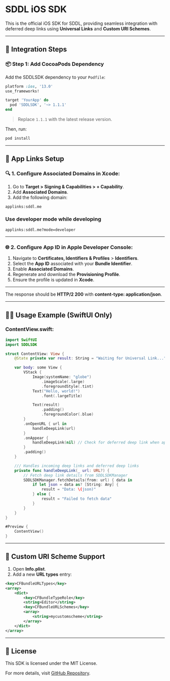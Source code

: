 # SDDL iOS SDK

This is the official iOS SDK for SDDL, providing seamless integration with deferred deep links using **Universal Links** and **Custom URI Schemes**.

---

## 🚀 **Integration Steps**

### 📦 **Step 1: Add CocoaPods Dependency**
Add the SDDLSDK dependency to your `Podfile`:

```ruby
platform :ios, '13.0'
use_frameworks!

target 'YourApp' do
  pod 'SDDLSDK', '~> 1.1.1'
end
```

> Replace `1.1.1` with the latest release version.

Then, run:

```sh
pod install
```

---

## 📲 **App Links Setup**

### 🔍 **1. Configure Associated Domains in Xcode:**

1. Go to **Target > Signing & Capabilities > + Capability**.
2. Add **Associated Domains**.
3. Add the following domain:

```plaintext
applinks:sddl.me
```
###  **Use developer mode while developing**

```plaintext
applinks:sddl.me?mode=developer
```

---

### 🌐 **2. Configure App ID in Apple Developer Console:**

1. Navigate to **Certificates, Identifiers & Profiles** > **Identifiers**.
2. Select the **App ID** associated with your **Bundle Identifier**.
3. Enable **Associated Domains**.
4. Regenerate and download the **Provisioning Profile**.
5. Ensure the profile is updated in **Xcode**.

---

The response should be **HTTP/2 200** with **content-type: application/json**.

---

## 🧑‍💻 **Usage Example** (SwiftUI Only)

### **ContentView.swift:**

```swift
import SwiftUI
import SDDLSDK

struct ContentView: View {
    @State private var result: String = "Waiting for Universal Link..."

    var body: some View {
        VStack {
            Image(systemName: "globe")
                .imageScale(.large)
                .foregroundStyle(.tint)
            Text("Hello, world!")
                .font(.largeTitle)

            Text(result)
                .padding()
                .foregroundColor(.blue)
        }
        .onOpenURL { url in
            handleDeepLink(url)
        }
        .onAppear {
            handleDeepLink(nil) // Check for deferred deep link when app starts
        }
        .padding()
    }

    /// Handles incoming deep links and deferred deep links
    private func handleDeepLink(_ url: URL?) {
        // Fetch deep link details from SDDLSDKManager
        SDDLSDKManager.fetchDetails(from: url) { data in
            if let json = data as? [String: Any] {
                result = "Data: \(json)"
            } else {
                result = "Failed to fetch data"
            }
        }
    }
}

#Preview {
    ContentView()
}
```

---

## 🔗 **Custom URI Scheme Support**

1. Open **Info.plist**.
2. Add a new **URL types** entry:

```xml
<key>CFBundleURLTypes</key>
<array>
    <dict>
        <key>CFBundleTypeRole</key>
        <string>Editor</string>
        <key>CFBundleURLSchemes</key>
        <array>
            <string>mycustomscheme</string>
        </array>
    </dict>
</array>
```

---

## 📄 **License**
This SDK is licensed under the MIT License.

For more details, visit [GitHub Repository](https://github.com/nonanerz/sddl-ios-sdk).

